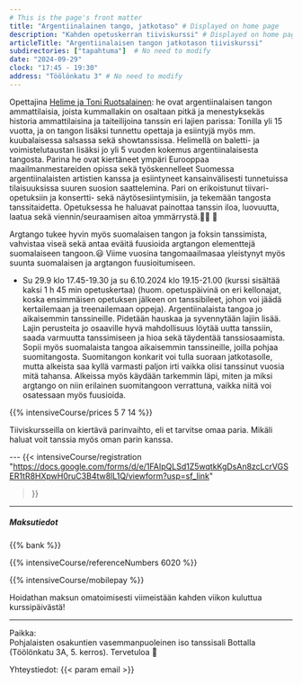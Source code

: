 ```yaml
---
# This is the page's front matter
title: "Argentiinalainen tango, jatkotaso" # Displayed on home page
description: "Kahden opetuskerran tiiviskurssi" # Displayed on home page
articleTitle: "Argentiinalaisen tangon jatkotason tiiviskurssi"
subdirectories: ["tapahtuma"]  # No need to modify
date: "2024-09-29"
clock: "17:45 - 19:30"
address: "Töölönkatu 3" # No need to modify
---
```


Opettajina [Helime ja Toni Ruotsalainen](https://www.facebook.com/profile.php?id=61559055967409): he ovat argentiinalaisen tangon ammattilaisia, joista kummallakin on osaltaan pitkä ja menestyksekäs historia ammattilaisina ja taiteilijoina tanssin eri lajien parissa: Tonilla yli 15 vuotta, ja on tangon lisäksi tunnettu opettaja ja esiintyjä myös mm. kuubalaisessa salsassa sekä showtanssissa. Helimellä on baletti- ja voimistelutaustan lisäksi jo yli 5 vuoden kokemus argentiinalaisesta tangosta. Parina he ovat kiertäneet ympäri Eurooppaa maailmanmestareiden opissa sekä työskennelleet Suomessa argentiinalaisten artistien kanssa ja esiintyneet kansainvälisesti tunnetuissa tilaisuuksissa suuren suosion saattelemina. Pari on erikoistunut tiivari-opetuksiin ja konsertti- sekä näytösesiintymisiin, ja tekemään tangosta tanssitaidetta. Opetuksessa he haluavat painottaa tanssin iloa, luovuutta, laatua sekä viennin/seuraamisen aitoa ymmärrystä.💃🕺 🌺

Argtango tukee hyvin myös suomalaisen tangon ja foksin tanssimista, vahvistaa viseä sekä antaa eväitä fuusioida argtangon elementtejä suomalaiseen tangoon.😃 Viime vuosina tangomaailmasaa yleistynyt myös suunta suomalaisen ja argtangon fuusioitumiseen. 

<!-- Jatka täst -->
- Su 29.9 klo 17.45-19.30 ja su 6.10.2024 klo 19.15-21.00 (kurssi sisältää kaksi 1 h 45 min opetuskertaa) (huom. opetuspäivinä on eri kellonajat, koska ensimmäisen opetuksen jälkeen on tanssibileet, johon voi jäädä kertailemaan ja treenailemaan oppeja).
Argentiinalaista tangoa jo aikaisemmin tanssineille. Pidetään hauskaa ja syvennytään lajiin lisää. Lajin perusteita jo osaaville hyvä mahdollisuus löytää uutta tanssiin, saada varmuutta tanssimiseen ja hioa sekä täydentää tanssiosaamista. Sopii myös suomalaista tangoa aikaisemmin tanssineille, joilla pohjaa suomitangosta.
Suomitangon konkarit voi tulla suoraan jatkotasolle, mutta alkeista saa kyllä varmasti paljon irti vaikka olisi tanssinut vuosia mitä tahansa. Alkeissa myös käydään tarkemmin läpi, miten ja miksi argtango on niin erilainen suomitangoon verrattuna, vaikka niitä voi osatessaan myös fuusioida.
<!-- Enter the prices separated by a space, in this order:
osakuntalainen opiskelija muut -->
{{% intensiveCourse/prices
  5 7 14
%}}

Tiiviskursseilla on kiertävä parinvaihto, eli et tarvitse omaa paria.
Mikäli haluat voit tanssia myös oman parin kanssa.

--- <!-- UPDATE link -->
{{< intensiveCourse/registration
  "https://docs.google.com/forms/d/e/1FAIpQLSd1Z5wqtkKgDsAn8zcLcrVGSER1tR8HXpwH0ruC3B4tw8lL1Q/viewform?usp=sf_link"
>}}

---
##### Maksutiedot

{{% bank %}}
<!-- UPDATE reference number(s) -->
{{% intensiveCourse/referenceNumbers
  6020
%}}

{{% intensiveCourse/mobilepay %}}

Hoidathan maksun omatoimisesti viimeistään kahden viikon kuluttua kurssipäivästä!

---
Paikka:  
Pohjalaisten osakuntien vasemmanpuoleinen iso tanssisali Bottalla (Töölönkatu 3A, 5. kerros). Tervetuloa 🙂

Yhteystiedot: {{< param email >}}
